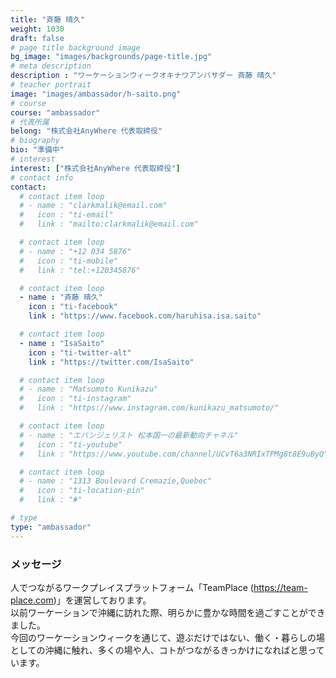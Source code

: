 ```yaml
---
title: "斉藤 晴久"
weight: 1030
draft: false
# page title background image
bg_image: "images/backgrounds/page-title.jpg"
# meta description
description : "ワーケーションウィークオキナワアンバサダー 斉藤 晴久"
# teacher portrait
image: "images/ambassador/h-saito.png"
# course
course: "ambassador"
# 代表所属
belong: "株式会社AnyWhere 代表取締役"
# biography
bio: "準備中"
# interest
interest: ["株式会社AnyWhere 代表取締役"]
# contact info
contact:
  # contact item loop
  # - name : "clarkmalik@email.com"
  #   icon : "ti-email"
  #   link : "mailto:clarkmalik@email.com"

  # contact item loop
  # - name : "+12 034 5876"
  #   icon : "ti-mobile"
  #   link : "tel:+120345876"

  # contact item loop
  - name : "斉藤 晴久"
    icon : "ti-facebook"
    link : "https://www.facebook.com/haruhisa.isa.saito"

  # contact item loop
  - name : "IsaSaito"
    icon : "ti-twitter-alt"
    link : "https://twitter.com/IsaSaito"

  # contact item loop
  # - name : "Matsumoto Kunikazu"
  #   icon : "ti-instagram"
  #   link : "https://www.instagram.com/kunikazu_matsumoto/"

  # contact item loop
  # - name : "エバンジェリスト 松本国一の最新動向チャネル"
  #   icon : "ti-youtube"
  #   link : "https://www.youtube.com/channel/UCvT6a3NRIxTPMg8t8E9uByQ"

  # contact item loop
  # - name : "1313 Boulevard Cremazie,Quebec"
  #   icon : "ti-location-pin"
  #   link : "#"

# type
type: "ambassador"
---
```


### メッセージ

人でつながるワークプレイスプラットフォーム「TeamPlace (https://team-place.com)」を運営しております。  
以前ワーケーションで沖縄に訪れた際、明らかに豊かな時間を過ごすことができました。  
今回のワーケーションウィークを通じて、遊ぶだけではない、働く・暮らしの場としての沖縄に触れ、多くの場や人、コトがつながるきっかけになればと思っています。